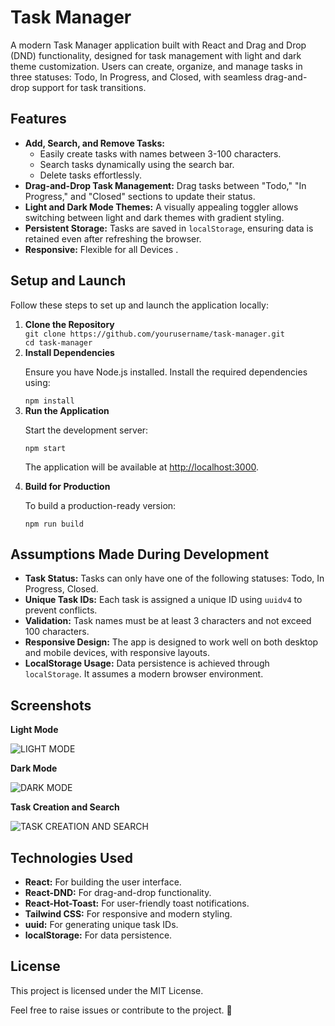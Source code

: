 <!DOCTYPE html>
<html lang="en">
<head>
  <meta charset="UTF-8">
  <meta name="viewport" content="width=device-width, initial-scale=1.0">
</head>
<body>

<h1>Task Manager</h1>

<p>A modern Task Manager application built with React and Drag and Drop (DND) functionality, designed for task management with light and dark theme customization. Users can create, organize, and manage tasks in three statuses: Todo, In Progress, and Closed, with seamless drag-and-drop support for task transitions.</p>

<h2>Features</h2>
<ul>
  <li><strong>Add, Search, and Remove Tasks:</strong>
    <ul>
      <li>Easily create tasks with names between 3-100 characters.</li>
      <li>Search tasks dynamically using the search bar.</li>
      <li>Delete tasks effortlessly.</li>
    </ul>
  </li>
  <li><strong>Drag-and-Drop Task Management:</strong> Drag tasks between "Todo," "In Progress," and "Closed" sections to update their status.</li>
  <li><strong>Light and Dark Mode Themes:</strong> A visually appealing toggler allows switching between light and dark themes with gradient styling.</li>
  <li><strong>Persistent Storage:</strong> Tasks are saved in <code>localStorage</code>, ensuring data is retained even after refreshing the browser.</li>
   <li><strong>Responsive:</strong> Flexible for all Devices .</li>
</ul>

<h2>Setup and Launch</h2>
<p>Follow these steps to set up and launch the application locally:</p>

<ol>
  <li><strong>Clone the Repository</strong>
    <div class="commands">
      <code>git clone https://github.com/yourusername/task-manager.git</code><br>
      <code>cd task-manager</code>
    </div>
  </li>

  <li><strong>Install Dependencies</strong>
    <p>Ensure you have Node.js installed. Install the required dependencies using:</p>
    <div class="commands">
      <code>npm install</code>
    </div>
  </li>

  <li><strong>Run the Application</strong>
    <p>Start the development server:</p>
    <div class="commands">
      <code>npm start</code>
    </div>
    <p>The application will be available at <a href="http://localhost:3000" target="_blank">http://localhost:3000</a>.</p>
  </li>

  <li><strong>Build for Production</strong>
    <p>To build a production-ready version:</p>
    <div class="commands">
      <code>npm run build</code>
    </div>
  </li>
</ol>

<h2>Assumptions Made During Development</h2>
<ul>
  <li><strong>Task Status:</strong> Tasks can only have one of the following statuses: Todo, In Progress, Closed.</li>
  <li><strong>Unique Task IDs:</strong> Each task is assigned a unique ID using <code>uuidv4</code> to prevent conflicts.</li>
  <li><strong>Validation:</strong> Task names must be at least 3 characters and not exceed 100 characters.</li>
  <li><strong>Responsive Design:</strong> The app is designed to work well on both desktop and mobile devices, with responsive layouts.</li>
  <li><strong>LocalStorage Usage:</strong> Data persistence is achieved through <code>localStorage</code>. It assumes a modern browser environment.</li>
</ul>

<h2>Screenshots</h2>
<p><strong>Light Mode</strong></p>

![LIGHT MODE](https://github.com/user-attachments/assets/3fd5df7b-33cd-45d7-8b60-0c1cdc85b394)

<p><strong>Dark Mode</strong></p>

![DARK MODE](https://github.com/user-attachments/assets/cdd1dc94-2e7a-4b10-8a81-fb99df91c188)

<p><strong>Task Creation and Search</strong></p>

![TASK CREATION AND SEARCH](https://github.com/user-attachments/assets/dbe2435e-0736-4414-b872-acec58269b58)

<h2>Technologies Used</h2>
<ul>
  <li><strong>React:</strong> For building the user interface.</li>
  <li><strong>React-DND:</strong> For drag-and-drop functionality.</li>
  <li><strong>React-Hot-Toast:</strong> For user-friendly toast notifications.</li>
  <li><strong>Tailwind CSS:</strong> For responsive and modern styling.</li>
  <li><strong>uuid:</strong> For generating unique task IDs.</li>
  <li><strong>localStorage:</strong> For data persistence.</li>
</ul>

<h2>License</h2>
<p>This project is licensed under the MIT License.</p>

<p>Feel free to raise issues or contribute to the project. 🚀</p>

</body>
</html>
